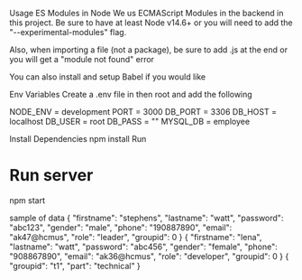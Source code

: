 Usage
ES Modules in Node
We us ECMAScript Modules in the backend in this project. Be sure to have at least Node v14.6+ or you will need to add the "--experimental-modules" flag.

Also, when importing a file (not a package), be sure to add .js at the end or you will get a "module not found" error

You can also install and setup Babel if you would like

Env Variables
Create a .env file in then root and add the following

NODE_ENV = development
PORT = 3000
DB_PORT = 3306
DB_HOST = localhost
DB_USER = root
DB_PASS = ""
MYSQL_DB = employee

Install Dependencies
npm install
Run

# Run server

npm start

sample of data
{
"firstname": "stephens",
"lastname": "watt",
"password": "abc123",
"gender": "male",
"phone": "190887890",
"email": "ak47@hcmus",
"role": "leader",
"groupid": 0
}
{
"firstname": "lena",
"lastname": "watt",
"password": "abc456",
"gender": "female",
"phone": "908867890",
"email": "ak36@hcmus",
"role": "developer",
"groupid": 0
}
{
"groupid": "t1",
"part": "technical"
}
